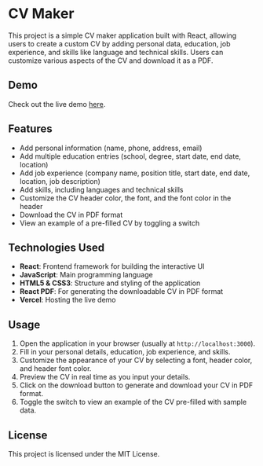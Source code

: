 # CV Maker

This project is a simple CV maker application built with React, allowing users to create a custom CV by adding personal data, education, job experience, and skills like language and technical skills. Users can customize various aspects of the CV and download it as a PDF.

## Demo

Check out the live demo [here](https://cv-maker-f6t8emfk5-vasenkoms-projects.vercel.app/).


## Features

- Add personal information (name, phone, address, email)
- Add multiple education entries (school, degree, start date, end date, location)
- Add job experience (company name, position title, start date, end date, location, job description)
- Add skills, including languages and technical skills
- Customize the CV header color, the font, and the font color in the header
- Download the CV in PDF format
- View an example of a pre-filled CV by toggling a switch

## Technologies Used

- **React**: Frontend framework for building the interactive UI
- **JavaScript**: Main programming language
- **HTML5 & CSS3**: Structure and styling of the application
- **React PDF**: For generating the downloadable CV in PDF format
- **Vercel**: Hosting the live demo

## Usage

1. Open the application in your browser (usually at `http://localhost:3000`).
2. Fill in your personal details, education, job experience, and skills.
3. Customize the appearance of your CV by selecting a font, header color, and header font color.
4. Preview the CV in real time as you input your details.
5. Click on the download button to generate and download your CV in PDF format.
6. Toggle the switch to view an example of the CV pre-filled with sample data.

## License

This project is licensed under the MIT License.
